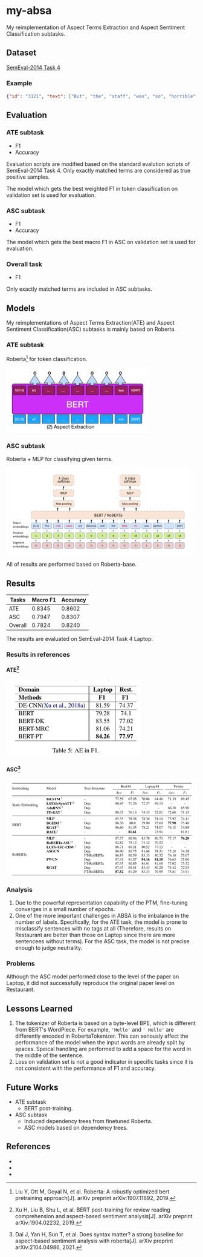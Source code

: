 # my-absa
My reimplementation of Aspect Terms Extraction and Aspect Sentiment Classification subtasks.

## Dataset

[SemEval-2014 Task 4](https://alt.qcri.org/semeval2014/task4/)

### Example

```json
{"id": "3121", "text": ["But", "the", "staff", "was", "so", "horrible", "to", "us", "."], "aspects": [["staff", 2, 2, 3]], "label": ["O", "O", "B", "O", "O", "O", "O", "O", "O"]}
```

## Evaluation

### ATE subtask

* F1
* Accuracy

Evaluation scripts are modified based on the standard evalution scripts of SemEval-2014 Task 4. Only exactly matched terms are considered as true positive samples.

The model which gets the best weighted F1 in token classification on validation set is used for evaluation.

### ASC subtask

* F1
* Accuracy

The model which gets the best macro F1 in ASC on validation set is used for evaluation.

### Overall task

* F1

Only exactly matched terms are included in ASC subtasks.

## Models

My reimplementations of Aspect Terms Extraction(ATE) and Aspect Sentiment Classification(ASC) subtasks  is mainly based on Roberta.

### ATE subtask

Roberta[^2] for token classification.

![](assets/ate-roberta.png)

### ASC subtask

Roberta + MLP for classifying given terms.

![](assets/asc-roberta.png)

All of results are performed based on Roberta-base.

## Results

| Tasks   | Macro F1 | Accuracy |
| ------- | -------- | -------- |
| ATE     | 0.8345   | 0.8602   |
| ASC     | 0.7947   | 0.8307   |
| Overall | 0.7824   | 0.8240   |

The results are evaluated on SemEval-2014 Task 4 Laptop.

### Results in references

#### ATE[^1]

![](assets/ate-ref.png)

#### ASC[^3]

![](assets/asc-ref.png)

### Analysis

1. Due to the powerful representation capability of the PTM, fine-tuning converges in a small number of epochs.
2. One of the more important challenges in ABSA is the imbalance in the number of labels. Specifically, for the ATE task, the model is prone to misclassify sentences with no tags at all (Therefore, results on Restaurant are better than those on Laptop since there are more sentencees without terms). For the ASC task, the model is not precise enough to judge neutrality.

### Problems

Although the ASC model performed close to the level of the paper on Laptop, it did not successfully reproduce the original paper level on Restaurant.

## Lessons Learned

1. The tokenizer of Roberta is based on a byte-level BPE, which is different from BERT's WordPiece. For example, `'Hello'` and `' Hello'` are differently encoded in RobertaTokenizer.  This can seriously affect the performance of the model when the input words are already split by spaces. Speical handling are performed to add a space for the word in the middle of the sentence.
2. Loss on validation set is not a good indicator in specific tasks since it is not consistent with the performance of F1 and accuracy.

## Future Works

* ATE subtask
  * BERT post-training.
* ASC subtask
  * Induced dependency trees from finetuned Roberta.
  * ASC models based on dependency trees.

## References

- [^1]: Xu H, Liu B, Shu L, et al. BERT post-training for review reading comprehension and aspect-based sentiment analysis[J]. arXiv preprint arXiv:1904.02232, 2019.

- [^2]: Liu Y, Ott M, Goyal N, et al. Roberta: A robustly optimized bert pretraining approach[J]. arXiv preprint arXiv:1907.11692, 2019.

- [^3]: Dai J, Yan H, Sun T, et al. Does syntax matter? a strong baseline for aspect-based sentiment analysis with roberta[J]. arXiv preprint arXiv:2104.04986, 2021.

